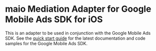 # maio Mediation Adapter for Google Mobile Ads SDK for iOS

This is an adapter to be used in conjunction with the Google Mobile Ads SDK.
See the [quick start guide](https://developers.google.com/admob/ios/quick-start)
for the latest documentation and code samples for the Google Mobile Ads SDK.
